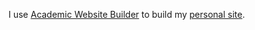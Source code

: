 I use [Academic Website Builder](https://sourcethemes.com/academic/) to build my [personal site](https://vickimzhang.rbind.io/). 
